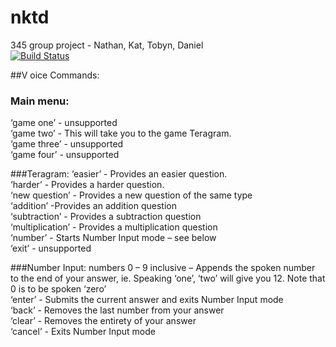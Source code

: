 # nktd
345 group project - Nathan, Kat, Tobyn, Daniel  
[![Build Status](https://travis-ci.org/katlilly/nktd.svg?branch=master)](https://travis-ci.org/katlilly/nktd)

##V oice Commands:

### Main menu:  
‘game one’ - unsupported  
‘game two’ - This will take you to the game Teragram.  
‘game three’ - unsupported  
‘game four’ - unsupported  

###Teragram:
‘easier’ - Provides an easier question.  
‘harder’ - Provides a harder question.  
‘new question’ - Provides a new question of the same type  
‘addition’ -Provides an addition question  
‘subtraction’ - Provides a subtraction question  
‘multiplication’ - Provides a multiplication question  
‘number’ - Starts Number Input mode – see below  
‘exit’ - unsupported  

###Number Input:
numbers 0 – 9 inclusive – Appends the spoken number to the end of your answer, ie. Speaking ‘one’, ‘two’ will give you 12. Note that 0 is to be spoken ‘zero’  
‘enter’ - Submits the current answer and exits Number Input mode  
‘back’ - Removes the last number from your answer  
‘clear’ - Removes the entirety of your answer  
‘cancel’ - Exits Number Input mode  
